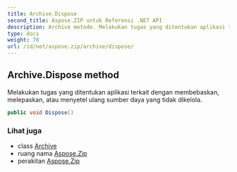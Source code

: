 ```yaml
---
title: Archive.Dispose
second_title: Aspose.ZIP untuk Referensi .NET API
description: Archive metode. Melakukan tugas yang ditentukan aplikasi terkait dengan membebaskan melepaskan atau menyetel ulang sumber daya yang tidak dikelola.
type: docs
weight: 70
url: /id/net/aspose.zip/archive/dispose/
---
```

## Archive.Dispose method

Melakukan tugas yang ditentukan aplikasi terkait dengan membebaskan, melepaskan, atau menyetel ulang sumber daya yang tidak dikelola.

```csharp
public void Dispose()
```

### Lihat juga

* class [Archive](../)
* ruang nama [Aspose.Zip](../../archive/)
* perakitan [Aspose.Zip](../../../)


